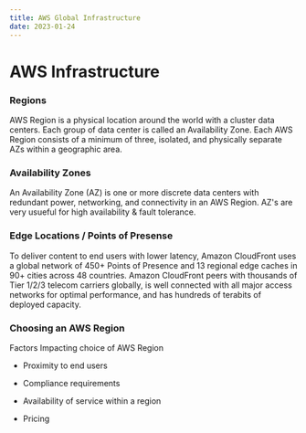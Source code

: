 ```yaml
---
title: AWS Global Infrastructure
date: 2023-01-24
---
```

# AWS Infrastructure

### Regions
AWS Region is a physical location around the world with a cluster data centers. Each group of data center is called an Availability Zone. Each AWS Region consists of a minimum of three, isolated, and physically separate AZs within a geographic area.

### Availability Zones
An Availability Zone (AZ) is one or more discrete data centers with redundant power, networking, and connectivity in an AWS Region. AZ's are very usueful for high availability & fault tolerance.

### Edge Locations / Points of Presense
To deliver content to end users with lower latency, Amazon CloudFront uses a global network of 450+ Points of Presence and 13 regional edge caches in 90+ cities across 48 countries.
Amazon CloudFront peers with thousands of Tier 1/2/3 telecom carriers globally, is well connected with all major access networks for optimal performance, and has hundreds of terabits of deployed capacity.

### Choosing an AWS Region

Factors Impacting choice of AWS Region

- Proximity to end users

- Compliance requirements

- Availability of service within a  region

- Pricing